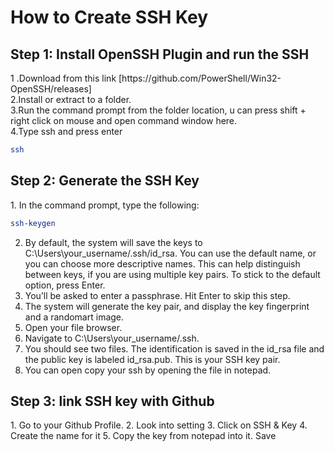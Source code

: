 <h1>How to Create SSH Key</h1>
<h2>Step 1:  Install OpenSSH Plugin and run the SSH</h2>
<p>1 .Download from this link [https://github.com/PowerShell/Win32-OpenSSH/releases]
<br>2.Install or extract to a folder.
<br>3.Run the command prompt from the folder location, u can press shift + right click on mouse and open command window here.
<br>
4.Type ssh and press enter
</p>

```sh
ssh
```

<h2>Step 2:  Generate the SSH Key</h2>
1. In the command prompt, type the following:

   ```sh
   ssh-keygen
   ```

2. By default, the system will save the keys to C:\Users\your_username/.ssh/id_rsa. You can use the default name, or you can choose more descriptive names. This can help distinguish between keys, if you are using multiple key pairs. To stick to the default option, press Enter.
3. You’ll be asked to enter a passphrase. Hit Enter to skip this step.
4. The system will generate the key pair, and display the key fingerprint and a randomart image.
5. Open your file browser.
6. Navigate to C:\Users\your_username/.ssh.
7. You should see two files. The identification is saved in the id_rsa file and the public key is labeled id_rsa.pub. This is your SSH key pair.
8. You can open copy your ssh by opening the file in notepad.

<h2>Step 3:  link SSH key with Github</h2>
1. Go to your Github Profile.
2. Look into setting
3. Click on SSH & Key
4. Create the name for it 
5. Copy the key from notepad into it. Save

